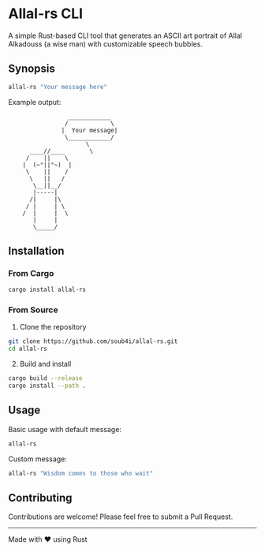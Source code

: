 # Allal-rs CLI

A simple Rust-based CLI tool that generates an ASCII art portrait of Allal Alkadouss (a wise man) with customizable speech bubbles.

## Synopsis

```bash
allal-rs "Your message here"
```

Example output:
```
                 ____________
                /            \
               |  Your message|
                \____________/
                      \
      ____//____       \
     /    ||    \
    |  (~°||°~)  |
     \    ||    /
      \   ||   /
       \__||__/
       |-----|
      /|     |\
     / |     | \
    /  |     |  \
       |     |
       \_____/
```

## Installation

### From Cargo

```bash
cargo install allal-rs
```

### From Source

1. Clone the repository
```bash
git clone https://github.com/soub4i/allal-rs.git
cd allal-rs
```

2. Build and install
```bash
cargo build --release
cargo install --path .
```

## Usage

Basic usage with default message:
```bash
allal-rs
```

Custom message:
```bash
allal-rs "Wisdom comes to those who wait"
```



## Contributing

Contributions are welcome! Please feel free to submit a Pull Request.


---
Made with ❤️ using Rust